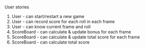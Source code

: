 User stories
1. User - can start/restart a new game
2. User - can record score for each roll in each frame
3. User - can know current frame and roll
4. ScoreBoard - can calculate & update bonus for each frame
5. ScoreBoard - can calculate & update total score for each frame
6. ScoreBoard - can calculate total score
